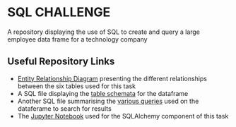 # SQL CHALLENGE 
A repository displaying the use of SQL to create and query a large employee data frame for a technology company

## Useful Repository Links 
* [Entity Relationship Diagram](https://github.com/presitkaur/sql-challenge/blob/main/Images/Description.md) presenting the different relationships between the six tables used for this task
* A SQL file displaying the [table schemata](https://github.com/presitkaur/sql-challenge/blob/main/SQL%20files/tables.sql) for the dataframe 
* Another SQL file summarising the [various queries](https://github.com/presitkaur/sql-challenge/blob/main/SQL%20files/queries.sql) used on the dataferame to search for results 
* The [Jupyter Notebook](https://github.com/presitkaur/sql-challenge/blob/main/SQLAlchemy/sqlalchemy.ipynb) used for the SQLAlchemy component of this task 

